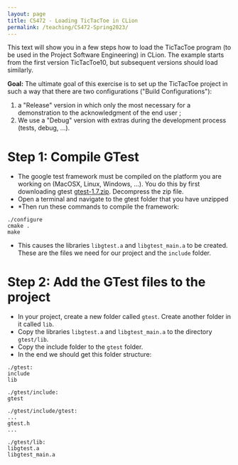 ```yaml
---
layout: page
title: CS472 - Loading TicTacToe in CLion
permalink: /teaching/CS472-Spring2023/
---
```


This text will show you in a few steps how to load the TicTacToe program (to be used in the Project Software Engineering) in CLion. The example starts from the first version TicTacToe10, but subsequent versions should load similarly.

**Goal:** 
The ultimate goal of this exercise is to set up the TicTacToe project in such a way that there are two configurations ("Build Configurations"): 
1.  a "Release" version in which only the most necessary for a demonstration to the acknowledgment of the end user ; 
2.  We use a "Debug" version with extras during the development process (tests, debug, ...).

Step 1: Compile GTest
========
* The google test framework must be compiled on the platform you are working on (MacOSX, Linux, Windows, ...). You do this by first downloading gtest [gtest-1.7.zip](). Decompress the zip file.
* Open a terminal and navigate to the gtest folder that you have unzipped
* *Then run these commands to compile the framework:
```commandline
./configure
cmake .
make 
```
* This causes the libraries ```libgtest.a``` and ```libgtest_main.a``` to be created. These are the files we need for our project and the ```include``` folder.

Step 2: Add the GTest files to the project
===========
* In your project, create a new folder called ```gtest```. Create another folder in it called ```lib```.
* Copy the libraries ```libgtest.a``` and ```libgtest_main.a``` to the directory ```gtest/lib```.
* Copy the include folder to the ```gtest``` folder.
* In the end we should get this folder structure:

```commandline
./gtest:
include
lib

./gtest/include:
gtest

./gtest/include/gtest:
...
gtest.h
...

./gtest/lib:
libgtest.a
libgtest_main.a
```


